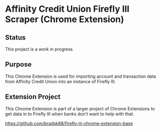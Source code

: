 # Affinity Credit Union Firefly III Scraper (Chrome Extension)

## Status
This project is a work in progress

## Purpose
This Chrome Extension is used for importing account and transaction data from
Affinity Credit Union into an instance of Firefly III.

## Extension Project
This Chrome Extension is part of a larger project of Chrome Extensions to get
data in to Firefly III when banks don't want to help with that.

https://github.com/bradsk88/firefly-iii-chrome-extension-base